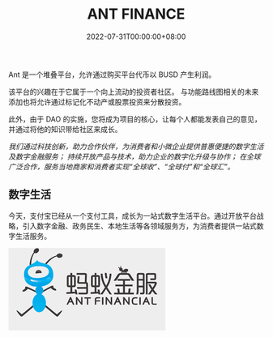 ﻿---
title: "ANT FINANCE"
description: "Ant 是一个堆叠平台，允许通过购买平台代币以 BUSD 产生利润。"
date: 2022-07-31T00:00:00+08:00
lastmod: 2022-07-31T00:00:00+08:00
draft: false
authors: ["sadfrog"]
featuredImage: "ant-finance.png"
tags: ["High risk","ANT FINANCE"]
categories: ["nfts"]
nfts: ["High risk"]
blockchain: "BSC"
website: "https://www.antgroup.com/"
twitter: ""
discord: ""
telegram: ""
github: ""
youtube: ""
twitch: ""
facebook: ""
instagram: ""
reddit: ""
medium: ""
steam: ""
gitbook: ""
googleplay: ""
appstore: ""
status: "Live"
weight: 
lightgallery: true
toc: true
pinned: false
recommend: false
recommend1: false
---
<p>Ant 是一个堆叠平台，允许通过购买平台代币以 BUSD 产生利润。&nbsp;</p>
<p>该平台的兴趣在于它属于一个向上流动的投资者社区。 与功能路线图相关的未来添加也将允许通过标记化不动产或股票投资来分散投资。&nbsp;</p>
<p>此外，由于 DAO 的实施，您将成为项目的核心，让每个人都能发表自己的意见，并通过将他的知识带给社区来成长。</p>



*我们通过科技创新，助力合作伙伴，为消费者和小微企业提供普惠便捷的数字生活及数字金融服务；*
*持续开放产品与技术，助力企业的数字化升级与协作；*
*在全球广泛合作，服务当地商家和消费者实现“全球收”、“全球付”和“全球汇”。*



## 数字生活

今天，支付宝已经从一个支付工具，成长为一站式数字生活平台。通过开放平台战略，引入数字金融、政务民生、本地生活等各领域服务方，为消费者提供一站式数字生活服务。





![](sadfrog.png)